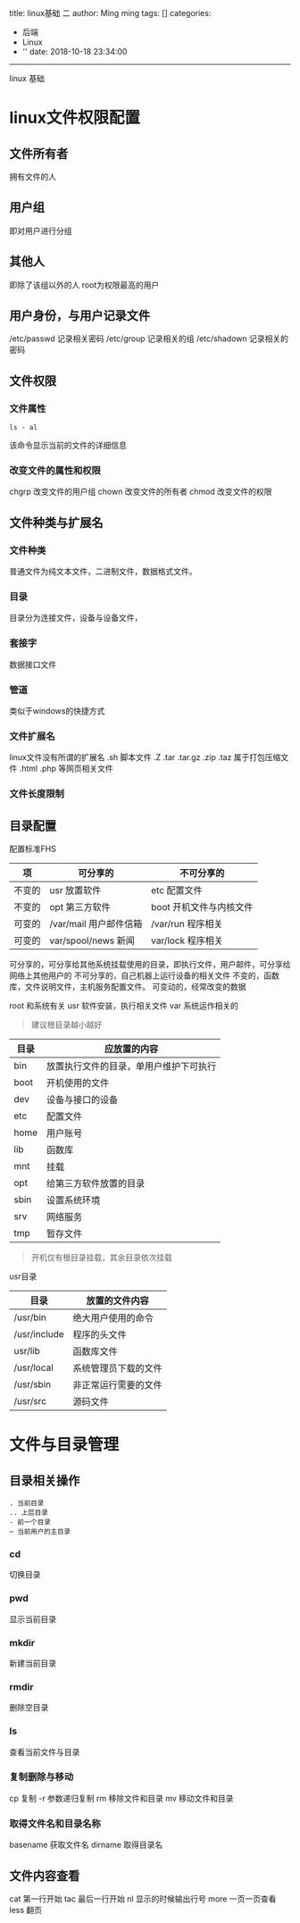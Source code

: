 title: linux基础 二
author: Ming ming
tags: []
categories:
  - 后端
  - Linux
  - ''
date: 2018-10-18 23:34:00
---
linux 基础
# linux文件权限配置
## 文件所有者
拥有文件的人
## 用户组
即对用户进行分组
## 其他人
即除了该组以外的人
root为权限最高的用户
## 用户身份，与用户记录文件
/etc/passwd 记录相关密码
/etc/group 记录相关的组
/etc/shadown 记录相关的密码
## 文件权限
### 文件属性
```
ls - al
```
该命令显示当前的文件的详细信息

### 改变文件的属性和权限
chgrp 改变文件的用户组
chown 改变文件的所有者
chmod 改变文件的权限
## 文件种类与扩展名
### 文件种类
普通文件为纯文本文件，二进制文件，数据格式文件。
### 目录
目录分为连接文件，设备与设备文件，
### 套接字
数据接口文件
### 管道
类似于windows的快捷方式
### 文件扩展名
linux文件没有所谓的扩展名
.sh 脚本文件
.Z .tar .tar.gz .zip .taz 属于打包压缩文件
.html .php 等网页相关文件
### 文件长度限制
## 目录配置
配置标准FHS

项 | 可分享的 | 不可分享的 
----|---------|----------
不变的 | usr 放置软件 | etc 配置文件
不变的 | opt 第三方软件 | boot 开机文件与内核文件
可变的 | /var/mail 用户邮件信箱 | /var/run 程序相关
可变的 | var/spool/news  新闻 | var/lock 程序相关

可分享的，可分享给其他系统挂载使用的目录，即执行文件，用户邮件，可分享给网络上其他用户的
不可分享的，自己机器上运行设备的相关文件
不变的，函数库，文件说明文件，主机服务配置文件。
可变动的，经常改变的数据

root 和系统有关
usr 软件安装，执行相关文件
var 系统运作相关的

> 建议根目录越小越好

目录 | 应放置的内容
----|-------------
bin | 放置执行文件的目录，单用户维护下可执行
boot | 开机使用的文件
dev | 设备与接口的设备
etc | 配置文件
home | 用户账号
lib | 函数库
mnt | 挂载
opt | 给第三方软件放置的目录
sbin | 设置系统环境
srv | 网络服务
tmp | 暂存文件

> 开机仅有根目录挂载，其余目录依次挂载

usr目录

目录 | 放置的文件内容
-----|--------------
/usr/bin | 绝大用户使用的命令
/usr/include | 程序的头文件
usr/lib | 函数库文件
/usr/local | 系统管理员下载的文件
/usr/sbin | 非正常运行需要的文件
/usr/src  | 源码文件

# 文件与目录管理
## 目录相关操作
```
. 当前目录
.. 上层目录
- 前一个目录
~ 当前用户的主目录
```
### cd
切换目录
### pwd
显示当前目录
### mkdir
新建当前目录
### rmdir
删除空目录
### ls
查看当前文件与目录
### 复制删除与移动
cp 复制   -r 参数递归复制
rm 移除文件和目录 
mv 移动文件和目录
### 取得文件名和目录名称
basename 获取文件名
dirname 取得目录名
## 文件内容查看
cat 第一行开始
tac 最后一行开始
nl 显示的时候输出行号
more 一页一页查看
less 翻页